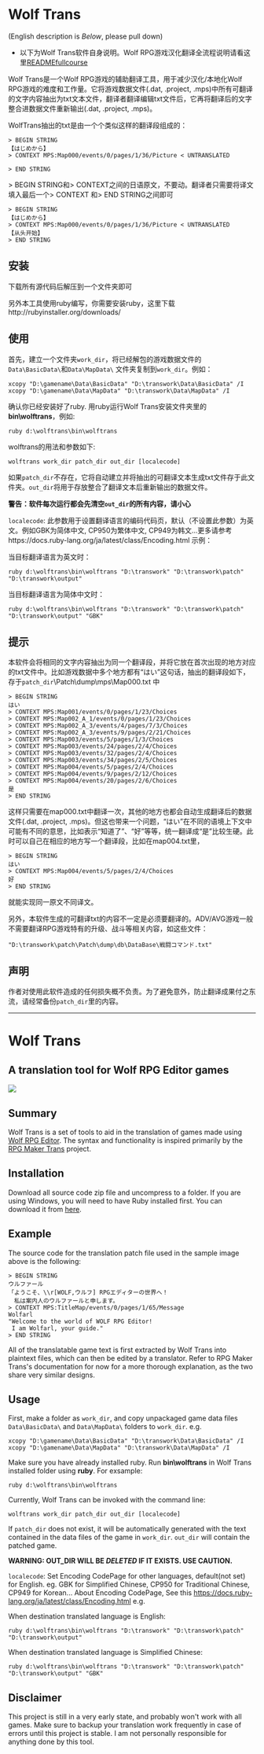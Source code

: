 # Wolf Trans
(English description is *Below*, please pull down)

* 以下为Wolf Trans软件自身说明。Wolf RPG游戏汉化翻译全流程说明请看这里[READMEfullcourse](READMEfullcourse.md)

Wolf Trans是一个Wolf RPG游戏的辅助翻译工具，用于减少汉化/本地化Wolf RPG游戏的难度和工作量。它将游戏数据文件(.dat, .project, .mps)中所有可翻译的文字内容抽出为txt文本文件，翻译者翻译编辑txt文件后，它再将翻译后的文字整合进数据文件重新输出(.dat, .project, .mps)。

WolfTrans抽出的txt是由一个个类似这样的翻译段组成的：

    > BEGIN STRING
    【はじめから】
    > CONTEXT MPS:Map000/events/0/pages/1/36/Picture < UNTRANSLATED
    
    > END STRING

\> BEGIN STRING和> CONTEXT之间的日语原文，不要动。翻译者只需要将译文填入最后一个> CONTEXT 和> END STRING之间即可

    > BEGIN STRING
    【はじめから】
    > CONTEXT MPS:Map000/events/0/pages/1/36/Picture < UNTRANSLATED
    【从头开始】
    > END STRING
## 安装
下载所有源代码后解压到一个文件夹即可

另外本工具使用ruby编写，你需要安装ruby，这里下载http://rubyinstaller.org/downloads/

## 使用
首先，建立一个文件夹`work_dir`，将已经解包的游戏数据文件的`Data\BasicData\`和`Data\MapData\` 文件夹复制到`work_dir`。例如：

    xcopy "D:\gamename\Data\BasicData" "D:\transwork\Data\BasicData" /I
    xcopy "D:\gamename\Data\MapData" "D:\transwork\Data\MapData" /I
    
确认你已经安装好了ruby. 用ruby运行Wolf Trans安装文件夹里的**bin\wolftrans**，例如:
    
    ruby d:\wolftrans\bin\wolftrans 
    
wolftrans的用法和参数如下:

    wolftrans work_dir patch_dir out_dir [localecode]

如果`patch_dir`不存在，它将自动建立并将抽出的可翻译文本生成txt文件存于此文件夹。`out_dir`将用于存放整合了翻译文本后重新输出的数据文件。

**警告：软件每次运行都会先清空`out_dir`的所有内容，请小心**

`localecode`: 此参数用于设置翻译语言的编码代码页，默认（不设置此参数）为英文。例如GBK为简体中文, CP950为繁体中文, CP949为韩文...更多请参考https://docs.ruby-lang.org/ja/latest/class/Encoding.html 示例：

当目标翻译语言为英文时：

    ruby d:\wolftrans\bin\wolftrans "D:\transwork" "D:\transwork\patch" "D:\transwork\output"
    
当目标翻译语言为简体中文时：

    ruby d:\wolftrans\bin\wolftrans "D:\transwork" "D:\transwork\patch" "D:\transwork\output" "GBK"

## 提示

本软件会将相同的文字内容抽出为同一个翻译段，并将它放在首次出现的地方对应的txt文件中。比如游戏数据中多个地方都有“はい”这句话，抽出的翻译段如下，存于`patch_dir`\Patch\dump\mps\Map000.txt 中

    > BEGIN STRING
    はい
    > CONTEXT MPS:Map001/events/0/pages/1/23/Choices
    > CONTEXT MPS:Map002_A_1/events/0/pages/1/23/Choices
    > CONTEXT MPS:Map002_A_3/events/4/pages/7/3/Choices
    > CONTEXT MPS:Map002_A_3/events/9/pages/2/21/Choices
    > CONTEXT MPS:Map003/events/5/pages/1/3/Choices
    > CONTEXT MPS:Map003/events/24/pages/2/4/Choices
    > CONTEXT MPS:Map003/events/32/pages/2/4/Choices
    > CONTEXT MPS:Map003/events/34/pages/2/5/Choices
    > CONTEXT MPS:Map004/events/5/pages/2/4/Choices
    > CONTEXT MPS:Map004/events/9/pages/2/12/Choices
    > CONTEXT MPS:Map004/events/20/pages/2/6/Choices
    是
    > END STRING

这样只需要在map000.txt中翻译一次，其他的地方也都会自动生成翻译后的数据文件(.dat, .project, .mps)。但这也带来一个问题，“はい”在不同的语境上下文中可能有不同的意思，比如表示“知道了”、“好”等等，统一翻译成“是”比较生硬。此时可以自己在相应的地方写一个翻译段，比如在map004.txt里，

    > BEGIN STRING
    はい
    > CONTEXT MPS:Map004/events/5/pages/2/4/Choices
    好
    > END STRING
就能实现同一原文不同译文。

另外，本软件生成的可翻译txt的内容不一定是必须要翻译的。ADV/AVG游戏一般不需要翻译RPG游戏特有的升级、战斗等相关内容，如这些文件：

    "D:\transwork\patch\Patch\dump\db\DataBase\戦闘コマンド.txt"

## 声明
作者对使用此软件造成的任何损失概不负责。为了避免意外，防止翻译成果付之东流，请经常备份`patch_dir`里的内容。

----------------------------------------------------------------------------------------------------
# Wolf Trans
## A translation tool for Wolf RPG Editor games
![](http://i.imgur.com/fzuJjsU.png)

## Summary
Wolf Trans is a set of tools to aid in the translation of games made using
[Wolf RPG Editor](http://www.silversecond.com/WolfRPGEditor/). The syntax and functionality is inspired primarily by the [RPG Maker Trans](http://rpgmakertrans.bitbucket.org/) project.

## Installation
Download all source code zip file and uncompress to a folder.
If you are using Windows, you will need to have Ruby installed first. You can download it from [here](http://rubyinstaller.org/downloads/).

## Example
The source code for the translation patch file used in the sample image above is the following:

    > BEGIN STRING
    ウルファール
    「ようこそ、\\r[WOLF,ウルフ] RPGエディターの世界へ！
    　私は案内人のウルファールと申します。
    > CONTEXT MPS:TitleMap/events/0/pages/1/65/Message
    Wolfarl
    "Welcome to the world of WOLF RPG Editor!
     I am Wolfarl, your guide."
    > END STRING

All of the translatable game text is first extracted by Wolf Trans into plaintext files, which can then be edited by a translator. Refer to RPG Maker Trans's documentation for now for a more thorough explanation, as the two share very similar designs.

## Usage
First, make a folder as `work_dir`, and copy unpackaged game data files `Data\BasicData\` and `Data\MapData\` folders to `work_dir`. e.g.

    xcopy "D:\gamename\Data\BasicData" "D:\transwork\Data\BasicData" /I
    xcopy "D:\gamename\Data\MapData" "D:\transwork\Data\MapData" /I
    
Make sure you have already installed ruby. Run **bin\wolftrans** in Wolf Trans installed folder using **ruby**. For exsample:
    
    ruby d:\wolftrans\bin\wolftrans 
    
Currently, Wolf Trans can be invoked with the command line:

    wolftrans work_dir patch_dir out_dir [localecode]

If `patch_dir` does not exist, it will be automatically generated with the text contained in the data files of the game in `work_dir`. `out_dir` will contain the patched game.

**WARNING: OUT_DIR WILL BE *DELETED* IF IT EXISTS. USE CAUTION.**

`localecode`: Set Encoding CodePage for other languages, default(not set) for English. eg. GBK for Simplified Chinese, CP950 for Traditional Chinese, CP949 for Korean... About Encoding CodePage, See this https://docs.ruby-lang.org/ja/latest/class/Encoding.html e.g.

When destination translated language is English:

    ruby d:\wolftrans\bin\wolftrans "D:\transwork" "D:\transwork\patch" "D:\transwork\output"
    
When destination translated language is Simplified Chinese:

    ruby d:\wolftrans\bin\wolftrans "D:\transwork" "D:\transwork\patch" "D:\transwork\output" "GBK"

## Disclaimer

This project is still in a very early state, and probably won't work with all games. Make sure to backup your translation work frequently in case of errors until this project is stable. I am not personally responsible for anything done by this tool.
